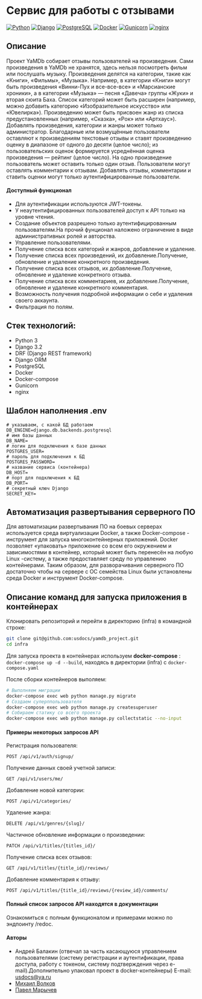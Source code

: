 # Сервис для работы с отзывами
[![Python](https://img.shields.io/badge/-Python-464646?style=flat&logo=Python&logoColor=ffffff&color=5fe620)](https://www.python.org/)
[![Django](https://img.shields.io/badge/-Django-464646?style=flat&logo=Django&logoColor=ffffff&color=5fe620)](https://www.djangoproject.com/)
[![PostgreSQL](https://img.shields.io/badge/-PostgreSQL-464646?style=flat&logo=PostgreSQL&logoColor=ffffff&color=5fe620)](https://www.postgresql.org/)
[![Docker](https://img.shields.io/badge/-Docker-464646?style=flat&logo=Docker&logoColor=ffffff&color=5fe620)](https://www.docker.com/)
[![Gunicorn](https://img.shields.io/badge/-Gunicorn-464646?style=flat&logo=Gunicorn&logoColor=ffffff&color=5fe620)](https://gunicorn.org/)
[![nginx](https://img.shields.io/badge/-nginx-464646?style=flat&logo=nginx&logoColor=ffffff&color=5fe620)](https://nginx.org/)

## Описание

Проект YaMDb собирает отзывы пользователей на произведения. Сами произведения в YaMDb не хранятся, здесь нельзя посмотреть фильм или послушать музыку.
Произведения делятся на категории, такие как «Книги», «Фильмы», «Музыка». Например, в категории «Книги» могут быть произведения «Винни-Пух и все-все-все» и «Марсианские хроники», а в категории «Музыка» — песня «Давеча» группы «Жуки» и вторая сюита Баха. Список категорий может быть расширен (например, можно добавить категорию «Изобразительное искусство» или «Ювелирка»). 
Произведению может быть присвоен жанр из списка предустановленных (например, «Сказка», «Рок» или «Артхаус»). 
Добавлять произведения, категории и жанры может только администратор.
Благодарные или возмущённые пользователи оставляют к произведениям текстовые отзывы и ставят произведению оценку в диапазоне от одного до десяти (целое число); из пользовательских оценок формируется усреднённая оценка произведения — рейтинг (целое число). На одно произведение пользователь может оставить только один отзыв.
Пользователи могут оставлять комментарии к отзывам.
Добавлять отзывы, комментарии и ставить оценки могут только аутентифицированные пользователи.

#### Доступный функционал

- Для аутентификации используются JWT-токены.
- У неаутентифицированных пользователей доступ к API только на уровне чтения.
- Создание объектов разрешено только аутентифицированным пользователям.На прочий фунционал наложено ограничение в виде административных ролей и авторства.
- Управление пользователями.
- Получение списка всех категорий и жанров, добавление и удаление.
- Получение списка всех произведений, их добавление.Получение, обновление и удаление конкретного произведения.
- Получение списка всех отзывов, их добавление.Получение, обновление и удаление конкретного отзыва.  
- Получение списка всех комментариев, их добавление.Получение, обновление и удаление конкретного комментария.
- Возможность получения подробной информации о себе и удаления своего аккаунта.
- Фильтрация по полям.

## Стек технологий:
- Python 3
- Django 3.2
- DRF (Django REST framework)
- Django ORM
- PostgreSQL
- Docker
- Docker-compose
- Gunicorn
- nginx

## Шаблон наполнения .env
```
# указываем, с какой БД работаем
DB_ENGINE=django.db.backends.postgresql
# имя базы данных
DB_NAME=
# логин для подключения к базе данных
POSTGRES_USER=
# пароль для подключения к БД
POSTGRES_PASSWORD=
# название сервиса (контейнера)
DB_HOST=
# порт для подключения к БД
DB_PORT=
# секретный ключ Django
SECRET_KEY=
```

## Автоматизация развертывания серверного ПО
Для автоматизации развертывания ПО на боевых серверах используется среда виртуализации Docker, а также Docker-compose - инструмент для запуска многоконтейнерных приложений. Docker позволяет «упаковать» приложение со всем его окружением и зависимостями в контейнер, который может быть перенесён на любую Linux -систему, а также предоставляет среду по управлению контейнерами. Таким образом, для разворачивания серверного ПО достаточно чтобы на сервере с ОС семейства Linux были установлены среда Docker и инструмент Docker-compose.

## Описание команд для запуска приложения в контейнерах
Клонировать репозиторий и перейти в директорию (infra) в командной строке:
```bash
git clone git@github.com:usdocs/yamdb_project.git 
cd infra 
```
Для запуска проекта в контейнерах используем **docker-compose** : ```docker-compose up -d --build```, находясь в директории (infra) с ```docker-compose.yaml```

После сборки контейнеров выполяем:
```bash
# Выполняем миграции
docker-compose exec web python manage.py migrate
# Создаем суперппользователя
docker-compose exec web python manage.py createsuperuser
# Собираем статику со всего проекта
docker-compose exec web python manage.py collectstatic --no-input
```

#### Примеры некоторых запросов API

Регистрация пользователя:  
```bas
POST /api/v1/auth/signup/
```  
Получение данных своей учетной записи:  
```bas
GET /api/v1/users/me/
```  
Добавление новой категории:  
```bas
POST /api/v1/categories/
```  
Удаление жанра:  
```bas
DELETE /api/v1/genres/{slug}/
```  
Частичное обновление информации о произведении:  
```bas
PATCH /api/v1/titles/{titles_id}/
```  
Получение списка всех отзывов:  
```bas
GET /api/v1/titles/{title_id}/reviews/
```   
Добавление комментария к отзыву:  
```bas
POST /api/v1/titles/{title_id}/reviews/{review_id}/comments/
```    

#### Полный список запросов API находятся в документации

Ознакомиться с полным функционалом и примерами можно по эндпоинту /redoc.

#### Авторы
- Андрей Балакин (отвечал за часть касающуюся управлением пользователями (систему регистрации и аутентификации, права доступа, работу с токеном, систему подтверждения через e-mail).Дополнительно упаковал проект в docker-контейнеры)
E-mail: [usdocs@ya.ru](mailto:usdocs@ya.ru)
- [Михаил Волков](https://github.com/greenpandorik)
- [Павел Марычев](https://github.com/irbisfx)
